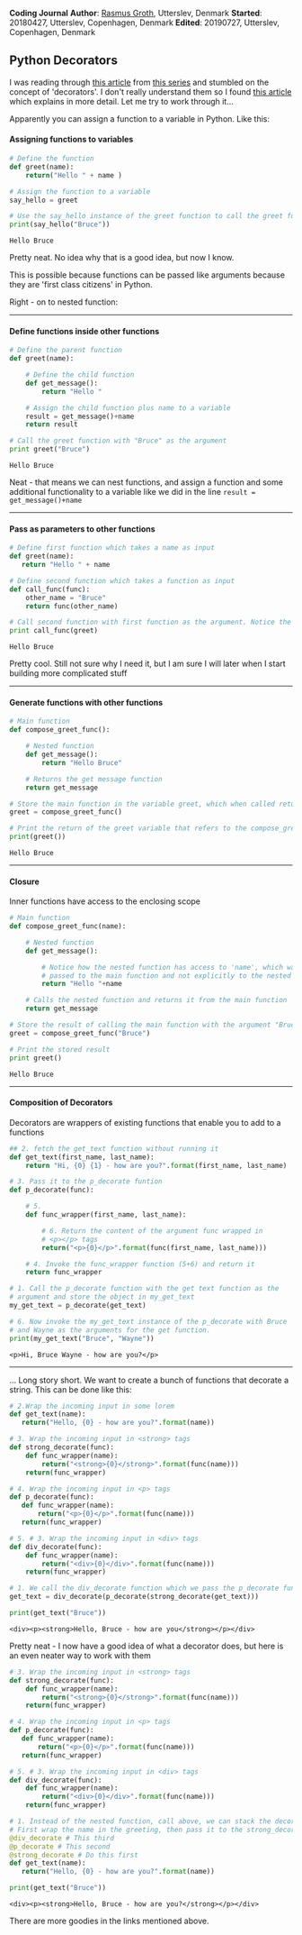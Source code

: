 **Coding Journal**
**Author**: [Rasmus Groth](https://github.com/bliiir), Utterslev, Denmark
**Started**: 20180427, Utterslev, Copenhagen, Denmark
**Edited**: 20190727, Utterslev, Copenhagen, Denmark

## Python Decorators

I was reading through [this article][1] from [this series][2] and stumbled on the concept of 'decorators'. I don't really understand them so I found [this article][3] which explains in more detail. Let me try to work through it...

Apparently you can assign a function to a variable in Python. Like this:

#### Assigning functions to variables
```python
# Define the function
def greet(name):
    return("Hello " + name )

# Assign the function to a variable
say_hello = greet

# Use the say_hello instance of the greet function to call the greet function
print(say_hello("Bruce"))
```
```
Hello Bruce
```
Pretty neat. No idea why that is a good idea, but now I know.

This is possible because functions can be passed like arguments because they are 'first class citizens' in Python.

Right - on to nested function:

---

#### Define functions inside other functions

```python
# Define the parent function
def greet(name):

    # Define the child function
    def get_message():
        return "Hello "

    # Assign the child function plus name to a variable
    result = get_message()+name
    return result

# Call the greet function with "Bruce" as the argument
print greet("Bruce")
```
```
Hello Bruce
```

Neat - that means we can nest functions, and assign a function and some additional functionality to a variable like we did in the line ```result = get_message()+name```

---

#### Pass as parameters to other functions
```python
# Define first function which takes a name as input
def greet(name):
   return "Hello " + name

# Define second function which takes a function as input
def call_func(func):
    other_name = "Bruce"
    return func(other_name)

# Call second function with first function as the argument. Notice the greet does not have () at the end
print call_func(greet)
```
```
Hello Bruce
```
Pretty cool. Still not sure why I need it, but I am sure I will later when I start building more complicated stuff

---

#### Generate functions with other functions

```python
# Main function
def compose_greet_func():

    # Nested function
    def get_message():
        return "Hello Bruce"

    # Returns the get message function
    return get_message

# Store the main function in the variable greet, which when called returns the nested function
greet = compose_greet_func()

# Print the return of the greet variable that refers to the compose_greet_func
print(greet())
```
```
Hello Bruce
```

---

#### Closure
Inner functions have access to the enclosing scope

```python
# Main function
def compose_greet_func(name):

    # Nested function
    def get_message():

        # Notice how the nested function has access to 'name', which was
        # passed to the main function and not explicitly to the nested function
        return "Hello "+name

    # Calls the nested function and returns it from the main function
    return get_message

# Store the result of calling the main function with the argument "Bruce"
greet = compose_greet_func("Bruce")

# Print the stored result
print greet()
```
```
Hello Bruce
```

---

#### Composition of Decorators
Decorators are wrappers of existing functions that enable you to add to a functions
```python
## 2. fetch the get_text function without running it
def get_text(first_name, last_name):
    return "Hi, {0} {1} - how are you?".format(first_name, last_name)

# 3. Pass it to the p_decorate funtion
def p_decorate(func):

    # 5.
    def func_wrapper(first_name, last_name):

        # 6. Return the content of the argument func wrapped in
        # <p></p> tags
        return("<p>{0}</p>".format(func(first_name, last_name)))

    # 4. Invoke the func_wrapper function (5+6) and return it
    return func_wrapper

# 1. Call the p_decorate function with the get text function as the
# argument and store the object in my_get_text
my_get_text = p_decorate(get_text)

# 6. Now invoke the my_get_text instance of the p_decorate with Bruce
# and Wayne as the arguments for the get function.
print(my_get_text("Bruce", "Wayne"))

```
```
<p>Hi, Bruce Wayne - how are you?</p>
```
---


... Long story short. We want to create a bunch of functions that decorate a string. This can be done like this:

```python
# 2.Wrap the incoming input in some lorem
def get_text(name):
   return("Hello, {0} - how are you?".format(name))

# 3. Wrap the incoming input in <strong> tags
def strong_decorate(func):
    def func_wrapper(name):
        return("<strong>{0}</strong>".format(func(name)))
    return(func_wrapper)

# 4. Wrap the incoming input in <p> tags
def p_decorate(func):
   def func_wrapper(name):
       return("<p>{0}</p>".format(func(name)))
   return(func_wrapper)

# 5. # 3. Wrap the incoming input in <div> tags
def div_decorate(func):
    def func_wrapper(name):
        return("<div>{0}</div>".format(func(name)))
    return(func_wrapper)

# 1. We call the div_decorate function which we pass the p_decorate function which we pass the strong_decorate function which we pass the get_text function
get_text = div_decorate(p_decorate(strong_decorate(get_text)))

print(get_text("Bruce"))
```
```
<div><p><strong>Hello, Bruce - how are you</strong></p></div>
```
Pretty neat - I now have a good idea of what a decorator does, but here is an even neater way to work with them
```python
# 3. Wrap the incoming input in <strong> tags
def strong_decorate(func):
    def func_wrapper(name):
        return("<strong>{0}</strong>".format(func(name)))
    return(func_wrapper)

# 4. Wrap the incoming input in <p> tags
def p_decorate(func):
   def func_wrapper(name):
       return("<p>{0}</p>".format(func(name)))
   return(func_wrapper)

# 5. # 3. Wrap the incoming input in <div> tags
def div_decorate(func):
    def func_wrapper(name):
        return("<div>{0}</div>".format(func(name)))
    return(func_wrapper)

# 1. Instead of the nested function, call above, we can stack the decorators using the @ sign
# First wrap the name in the greeting, then pass it to the strong_decorate function, then pass the result to the p_decorate function, then pass the result to the div_decorate function
@div_decorate # This third
@p_decorate # This second
@strong_decorate # Do this first
def get_text(name):
   return("Hello, {0} - how are you?".format(name))

print(get_text("Bruce"))
```
```
<div><p><strong>Hello, Bruce - how are you?</strong></p></div>
```


There are more goodies in the links mentioned above.

[1]: https://medium.freecodecamp.org/learning-python-from-zero-to-hero-120ea540b567
[2]: https://medium.freecodecamp.org/python-collection-of-my-favorite-articles-8469b8455939
[3]: https://www.thecodeship.com/patterns/guide-to-python-function-decorators/
[4]: https://realpython.com/primer-on-python-decorators/
